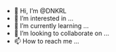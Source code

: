 - 👋 Hi, I’m @DNKRL
- 👀 I’m interested in ...
- 🌱 I’m currently learning ...
- 💞️ I’m looking to collaborate on ...
- 📫 How to reach me ...

<!---
DNKRL/DNKRL is a ✨ special ✨ repository because its `README.md` (this file) appears on your GitHub profile.
You can click the Preview link to take a look at your changes.
--->
